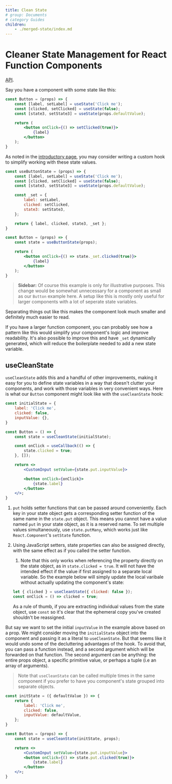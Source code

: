 ```yaml
---
title: Clean State
# group: Documents
# category Guides
children:
    - ./merged-state/index.md
---
```


# Cleaner State Management for React Function Components
[API](https://cleanjsweb.github.io/neat-react/functions/API.useCleanState.html).

Say you have a component with some state like this:

```jsx
const Button = (props) => {
	const [label, setLabel] = useState('Click me');
	const [clicked, setClicked] = useState(false);
	const [state3, setState3] = useState(props.defaultValue);

	return (
		<button onClick={() => setClicked(true)}>
			{label}
		</button>
	);
}
```

As noted in the [introductory page](../why.root.md), you may consider writing a custom hook to simplify working with these state values.
```jsx
const useButtonState = (props) => {
	const [label, setLabel] = useState('Click me');
	const [clicked, setClicked] = useState(false);
	const [state3, setState3] = useState(props.defaultValue);

	const _set = {
		label: setLabel,
		clicked: setClicked,
		state3: setState3,
	};

	return { label, clicked, state3, _set };
}

const Button = (props) => {
	const state = useButtonState(props);

	return (
		<button onClick={() => state._set.clicked(true)}>
			{label}
		</button>
	);
}
```
> **Sidebar:** Of course this example is only for illustrative purposes. This change would be somewhat unnecessary for a component as small as our `Button` example here. A setup like this is mostly only useful for larger components with a lot of seperate state variables.

Separating things out like this makes the component look much smaller and definitely much easier to read.

If you have a larger function component, you can probably see how a pattern like this would simplify your component's logic and improve readability. It's also possible to improve this and have `_set` dynamically generated, which will reduce the boilerplate needed to add a new state variable.

## useCleanState
`useCleanState` adds this and a handful of other improvements, making it easy for you to define state variables in a way that doesn't clutter your components, and work with those variables in very convenient ways. Here is what our `Button` component might look like with the `useCleanState` hook:

```jsx
const initialState = {
	label: 'Click me',
	clicked: false,
	inputValue: {},
}

const Button = () => {
	const state = useCleanState(initialState);

	const onClick = useCallback(() => {
		state.clicked = true;
	}, []);

	return <>
		<CustomInput setValue={state.put.inputValue}>

		<button onClick={onClick}>
			{state.label}
		</button>
	</>;
}
```

1. `put` holds setter functions that can be passed around conveniently. Each key in your state object gets a corresponding setter function of the same name in the `state.put` object. This means you cannot have a value named `put` in your state object, as it is a reserved name. To set multiple values simultaneously, use `state.putMany`, which works just like `React.Component`'s `setState` function.

2. Using JavaScript setters, state properties can also be assigned directly, with the same effect as if you called the setter function.
	1. Note that this only works when referencing the property directly on the state object, as in `state.clicked = true`. It will not have the intended effect if the value if first assigned to a separate local variable. So the example below will simply update the local varibale without actually updating the component's state:
	```jsx
	let { clicked } = useCleanState({ clicked: false });
	const onClick = () => clicked = true;
	```
	As a rule of thumb, if you are extracting individual values from the state object, use `const` so it's clear that the ephemeral copy you've created shouldn't be reassigned.


But say we want to set the initial `inputValue` in the example above based on a prop. We might consider moving the `initialState` object into the component and passing it as a literal to `useCleanState`. But that seems like it would undo some of the decluttering advantages of the hook. To avoid that, you can pass a function instead, and a second argument which will be forwarded on that function. The second argument can be anything: the entire props object, a specific primitive value, or perhaps a tuple (i.e an array of arguments).

> Note that `useCleanState` can be called multiple times in the same component if you prefer to have you component's state grouped into separate objects.

```jsx
const initState = ({ defaultValue }) => {
	return {
		label: 'Click me',
		clicked: false,
		inputValue: defaultValue,
	};
}

const Button = (props) => {
	const state = useCleanState(initState, props);

	return <>
		<CustomInput setValue={state.put.inputValue}>
		<button onClick={() => state.put.clicked(true)}>
			{state.label}
		</button>
	</>;
}
```

